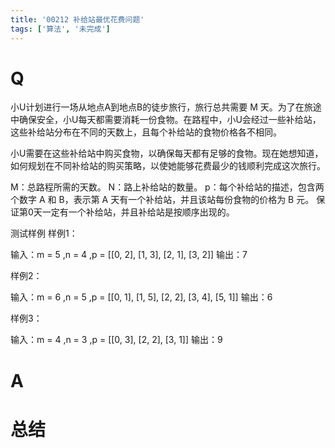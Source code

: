 ```yaml
---
title: '00212 补给站最优花费问题'
tags: ['算法', '未完成']
---
```


# Q

小U计划进行一场从地点A到地点B的徒步旅行，旅行总共需要 M 天。为了在旅途中确保安全，小U每天都需要消耗一份食物。在路程中，小U会经过一些补给站，这些补给站分布在不同的天数上，且每个补给站的食物价格各不相同。

小U需要在这些补给站中购买食物，以确保每天都有足够的食物。现在她想知道，如何规划在不同补给站的购买策略，以使她能够花费最少的钱顺利完成这次旅行。

M：总路程所需的天数。
N：路上补给站的数量。
p：每个补给站的描述，包含两个数字 A 和 B，表示第 A 天有一个补给站，并且该站每份食物的价格为 B 元。
保证第0天一定有一个补给站，并且补给站是按顺序出现的。

测试样例
样例1：

输入：m = 5 ,n = 4 ,p = [[0, 2], [1, 3], [2, 1], [3, 2]]
输出：7

样例2：

输入：m = 6 ,n = 5 ,p = [[0, 1], [1, 5], [2, 2], [3, 4], [5, 1]]
输出：6

样例3：

输入：m = 4 ,n = 3 ,p = [[0, 3], [2, 2], [3, 1]]
输出：9

# A



# 总结



<script>
  function func() {

  }
  
</script>